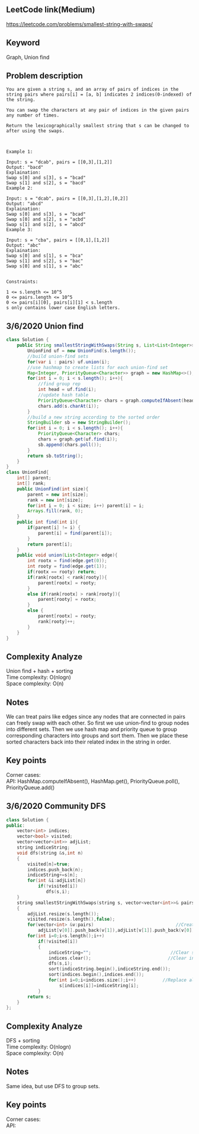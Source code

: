 ## LeetCode link(Medium)
https://leetcode.com/problems/smallest-string-with-swaps/

## Keyword
Graph, Union find

## Problem description
```
You are given a string s, and an array of pairs of indices in the string pairs where pairs[i] = [a, b] indicates 2 indices(0-indexed) of the string.

You can swap the characters at any pair of indices in the given pairs any number of times.

Return the lexicographically smallest string that s can be changed to after using the swaps.

 

Example 1:

Input: s = "dcab", pairs = [[0,3],[1,2]]
Output: "bacd"
Explaination: 
Swap s[0] and s[3], s = "bcad"
Swap s[1] and s[2], s = "bacd"
Example 2:

Input: s = "dcab", pairs = [[0,3],[1,2],[0,2]]
Output: "abcd"
Explaination: 
Swap s[0] and s[3], s = "bcad"
Swap s[0] and s[2], s = "acbd"
Swap s[1] and s[2], s = "abcd"
Example 3:

Input: s = "cba", pairs = [[0,1],[1,2]]
Output: "abc"
Explaination: 
Swap s[0] and s[1], s = "bca"
Swap s[1] and s[2], s = "bac"
Swap s[0] and s[1], s = "abc"
 

Constraints:

1 <= s.length <= 10^5
0 <= pairs.length <= 10^5
0 <= pairs[i][0], pairs[i][1] < s.length
s only contains lower case English letters.
```
## 3/6/2020 Union find

```java
class Solution {
    public String smallestStringWithSwaps(String s, List<List<Integer>> pairs) {
        UnionFind uf = new UnionFind(s.length());
        //build union-find sets
        for(var i : pairs) uf.union(i);
        //use hashmap to create lists for each union-find set
        Map<Integer, PriorityQueue<Character>> graph = new HashMap<>();
        for(int i = 0; i < s.length(); i++){
            //find group rep
            int head = uf.find(i);
            //update hash table
            PriorityQueue<Character> chars = graph.computeIfAbsent(head, (a) -> new PriorityQueue<Character>());
            chars.add(s.charAt(i));
        }
        //build a new string according to the sorted order
        StringBuilder sb = new StringBuilder();
        for(int i = 0; i < s.length(); i++){
            PriorityQueue<Character> chars;
            chars = graph.get(uf.find(i));
            sb.append(chars.poll());
        }
        return sb.toString();
    }
}
class UnionFind{
    int[] parent;
    int[] rank;
    public UnionFind(int size){
        parent = new int[size];
        rank = new int[size];
        for(int i = 0; i < size; i++) parent[i] = i;
        Arrays.fill(rank, 0);
    }
    public int find(int i){
        if(parent[i] != i) {
            parent[i] = find(parent[i]);
        }
        return parent[i];
    }
    public void union(List<Integer> edge){
        int rootx = find(edge.get(0));
        int rooty = find(edge.get(1));
        if(rootx == rooty) return;
        if(rank[rootx] < rank[rooty]){
            parent[rootx] = rooty;
        }
        else if(rank[rootx] > rank[rooty]){
            parent[rooty] = rootx;
        }
        else {
            parent[rootx] = rooty;
            rank[rooty]++;
        }
    }
}
```

## Complexity Analyze
Union find + hash + sorting\
Time complexity: O(nlogn)\
Space complexity: O(n)

## Notes
We can treat pairs like edges since any nodes that are connected in pairs can freely swap with each other. So first we use union-find to group nodes into different sets. Then we use hash map and priority queue to group corresponding characters into groups and sort them. Then we place these sorted characters back into their related index in the string in order.

## Key points
Corner cases:\
API: HashMap.computeIfAbsent(), HashMap.get(), PriorityQueue.poll(), PriorityQueue.add()

## 3/6/2020 Community DFS

```C++
class Solution {
public:
    vector<int> indices;                                                 //Stores indices of same group.
    vector<bool> visited;
    vector<vector<int>> adjList;
    string indiceString;                                                 //Stores  string formed by indices in the same group.
    void dfs(string &s,int n)                                             //DFS to get all indices in same group.
    {
        visited[n]=true;
        indices.push_back(n);
        indiceString+=s[n];
        for(int &i:adjList[n])
            if(!visited[i])
               dfs(s,i);
    }
    string smallestStringWithSwaps(string s, vector<vector<int>>& pairs) 
    {
        adjList.resize(s.length());
        visited.resize(s.length(),false);
        for(vector<int> &v:pairs)                               //Create adjacency list using the indice pairs
            adjList[v[0]].push_back(v[1]),adjList[v[1]].push_back(v[0]);
        for(int i=0;i<s.length();i++)
            if(!visited[i])
            {
                indiceString="";                              //Clear string formed by one group of indices before finding next group.
                indices.clear();                             //Clear indices vector before finding another group.
                dfs(s,i);
                sort(indiceString.begin(),indiceString.end());                    //Sort the characters in the same group.
                sort(indices.begin(),indices.end());                                  //Sort the indices in the same group.            
                for(int i=0;i<indices.size();i++)          //Replace all the indices in the same group with the sorted characters.
                    s[indices[i]]=indiceString[i];
            }
        return s;
    }
};
```

## Complexity Analyze
DFS + sorting\
Time complexity: O(nlogn)\
Space complexity: O(n)

## Notes
Same idea, but use DFS to group sets.

## Key points
Corner cases:\
API: 